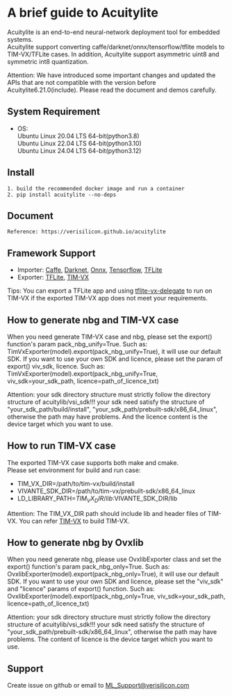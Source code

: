 # A brief guide to Acuitylite

Acuitylite is an end-to-end neural-network deployment tool for embedded systems.<br/>
Acuitylite support converting caffe/darknet/onnx/tensorflow/tflite models to TIM-VX/TFLite cases.
In addition, Acuitylite support asymmetric uint8 and symmetric int8 quantization.<br/>

Attention: We have introduced some important changes and updated the APIs that are not compatible with the version before Acuitylite6.21.0(include).
Please read the document and demos carefully.

## System Requirement
- OS:<br/>
    Ubuntu Linux 20.04 LTS 64-bit(python3.8)<br/>
    Ubuntu Linux 22.04 LTS 64-bit(python3.10)<br/>
    Ubuntu Linux 24.04 LTS 64-bit(python3.12)

## Install
    1. build the recommended docker image and run a container
    2. pip install acuitylite --no-deps

## Document
    Reference: https://verisilicon.github.io/acuitylite

## Framework Support
- Importer:
    [Caffe](https://github.com/BVLC/caffe),
    [Darknet](https://github.com/pjreddie/darknet),
    [Onnx](https://github.com/onnx/onnx),
    [Tensorflow](https://github.com/tensorflow/tensorflow),
    [TFLite](https://github.com/tensorflow/tensorflow/tree/master/tensorflow/lite)
- Exporter:
    [TFLite](https://github.com/tensorflow/tensorflow/tree/master/tensorflow/lite),
    [TIM-VX](https://github.com/VeriSilicon/TIM-VX)

Tips: You can export a TFLite app and using [tflite-vx-delegate](https://github.com/VeriSilicon/tflite-vx-delegate)
to run on TIM-VX if the exported TIM-VX app does not meet your requirements.

## How to generate nbg and TIM-VX case
When you need generate TIM-VX case and nbg, please set the export() function's param pack_nbg_unify=True.
Such as: TimVxExporter(model).export(pack_nbg_unify=True), it will use our default SDK.
If you want to use your own SDK and licence, please set the param of export() viv_sdk, licence.
Such as: TimVxExporter(model).export(pack_nbg_unify=True, viv_sdk=your_sdk_path, licence=path_of_licence_txt)

Attention: your sdk directory structure must strictly follow the directory structure of acuitylib/vsi_sdk!!!
your sdk need satisfy the structure of "your_sdk_path/build/install", "your_sdk_path/prebuilt-sdk/x86_64_linux",
otherwise the path may have problems.
And the licence content is the device target which you want to use.

## How to run TIM-VX case
The exported TIM-VX case supports both make and cmake.<br/>
Please set environment for build and run case:<br/>
- TIM_VX_DIR=/path/to/tim-vx/build/install
- VIVANTE_SDK_DIR=/path/to/tim-vx/prebuilt-sdk/x86_64_linux
- LD_LIBRARY_PATH=$TIM_VX_DIR/lib:$VIVANTE_SDK_DIR/lib

Attention: The TIM_VX_DIR path should include lib and header files of TIM-VX.
You can refer [TIM-VX](https://github.com/VeriSilicon/TIM-VX) to build TIM-VX.

## How to generate nbg by Ovxlib
When you need generate nbg, please use OvxlibExporter class and set the export() function's param pack_nbg_only=True.
Such as: OvxlibExporter(model).export(pack_nbg_only=True), it will use our default SDK.
If you want to use your own SDK and licence, please set the "viv_sdk" and "licence" params of export() function.
Such as: OvxlibExporter(model).export(pack_nbg_only=True, viv_sdk=your_sdk_path, licence=path_of_licence_txt)

Attention: your sdk directory structure must strictly follow the directory structure of  acuitylib/vsi_sdk!!!
your sdk need satisfy the structure of "your_sdk_path/prebuilt-sdk/x86_64_linux", otherwise the path may have problems.
The content of licence is the device target which you want to use.


## Support
Create issue on github or email to ML_Support@verisilicon.com
